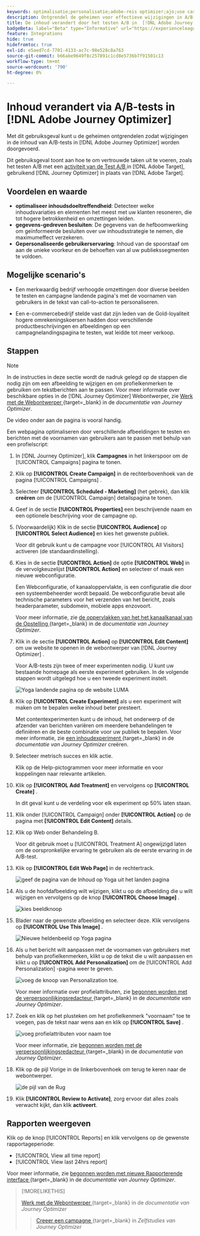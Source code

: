```yaml
---
keywords: optimalisatie;personalisatie;adobe-reis optimizer;ajo;use cases;scenario's;content change/ab test;profile, kenmerk;image wijzigen;image wisselen
description: Ontgrendel de geheimen voor effectieve wijzigingen in A/B-testinhoud in Adobe Journey Optimizer
title: De inhoud verandert door het testen A/B in  [!DNL Adobe Journey Optimizer]
badgeBeta: label="Beta" type="Informative" url="https://experienceleague.adobe.com/docs/target/using/introduction/intro.html#beta newtab=true" tooltip="Wat zijn de eigenschappen van Beta in  [!DNL Adobe Target]."
feature: Integrations
hide: true
hidefromtoc: true
exl-id: e5aed7cd-7701-4133-ac7c-98e528c8a763
source-git-commit: b66abe9649f8c257891c1cd8e5736b7f91501c13
workflow-type: tm+mt
source-wordcount: '790'
ht-degree: 0%

---
```


# Inhoud verandert via A/B-tests in [!DNL Adobe Journey Optimizer]

Met dit gebruiksgeval kunt u de geheimen ontgrendelen zodat wijzigingen in de inhoud van A/B-tests in [!DNL Adobe Journey Optimizer] worden doorgevoerd.

Dit gebruiksgeval toont aan hoe te om vertrouwde taken uit te voeren, zoals het testen A/B met een [ activiteit van de Test A/B ](/help/main/c-activities/t-test-ab/test-ab.md) in [!DNL Adobe Target], gebruikend [!DNL Journey Optimizer] in plaats van [!DNL Adobe Target].

## Voordelen en waarde

* **optimaliseer inhoudsdoeltreffendheid**: Detecteer welke inhoudsvariaties en elementen het meest met uw klanten resoneren, die tot hogere betrokkenheid en omzettingen leiden.
* **gegevens-gedreven besluiten**: De gegevens van de hefboomwerking om geïnformeerde besluiten over uw inhoudsstrategie te nemen, die maximumeffect verzekeren.
* **Gepersonaliseerde gebruikerservaring**: Inhoud van de spoorstaaf om aan de unieke voorkeur en de behoeften van al uw publiekssegmenten te voldoen.

## Mogelijke scenario&#39;s

* Een merkwaardig bedrijf verhoogde omzettingen door diverse beelden te testen en campagne landende pagina&#39;s met de voornamen van gebruikers in de tekst van call-to-action te personaliseren.

* Een e-commercebedrijf stelde vast dat zijn leden van de Gold-loyaliteit hogere omrekeningskoersen hadden door verschillende productbeschrijvingen en afbeeldingen op een campagnelandingspagina te testen, wat leidde tot meer verkoop.

## Stappen

>[!NOTE]
>
>In de instructies in deze sectie wordt de nadruk gelegd op de stappen die nodig zijn om een afbeelding te wijzigen en om profielkenmerken te gebruiken om tekstberichten aan te passen. Voor meer informatie over beschikbare opties in de [!DNL Journey Optimizer] Webontwerper, zie [ Werk met de Webontwerper ](https://experienceleague.adobe.com/en/docs/journey-optimizer/using/channels/web/author-web-pages/web-visual-editor){target=_blank} in de *documentatie van Journey Optimizer*.
>
>De video onder aan de pagina is vooral handig.

Een webpagina optimaliseren door verschillende afbeeldingen te testen en berichten met de voornamen van gebruikers aan te passen met behulp van een profielscript:

1. In [!DNL Journey Optimizer], klik **Campagnes** in het linkerspoor om de [!UICONTROL Campaigns] pagina te tonen.

1. Klik op **[!UICONTROL Create Campaign]** in de rechterbovenhoek van de pagina [!UICONTROL Campaigns] .

1. Selecteer **[!UICONTROL Scheduled - Marketing]** (het gebrek), dan klik **creëren** om de [!UICONTROL Campaign] detailspagina te tonen.

1. Geef in de sectie **[!UICONTROL Properties]** een beschrijvende naam en een optionele beschrijving voor de campagne op.

1. (Voorwaardelijk) Klik in de sectie **[!UICONTROL Audience]** op **[!UICONTROL Select Audience]** en kies het gewenste publiek.

   Voor dit gebruik kunt u de campagne voor [!UICONTROL All Visitors] activeren (de standaardinstelling).

1. Kies in de sectie **[!UICONTROL Action]** de optie **[!UICONTROL Web]** in de vervolgkeuzelijst **[!UICONTROL Action]** en selecteer of maak een nieuwe webconfiguratie.

   Een Webconfiguratie, of kanaaloppervlakte, is een configuratie die door een systeembeheerder wordt bepaald. De webconfiguratie bevat alle technische parameters voor het verzenden van het bericht, zoals headerparameter, subdomein, mobiele apps enzovoort.

   Voor meer informatie, zie [ de oppervlakken van het het kanaalkanaal van de Opstelling ](https://experienceleague.adobe.com/en/docs/journey-optimizer/using/configuration/channel-surfaces#set-up-channel-surfaces){target=_blank} in de *documentatie van Journey Optimizer*.

1. Klik in de sectie **[!UICONTROL Action]** op **[!UICONTROL Edit Content]** om uw website te openen in de webontwerper van [!DNL Journey Optimizer] .

   Voor A/B-tests zijn twee of meer experimenten nodig. U kunt uw bestaande homepage als eerste experiment gebruiken. In de volgende stappen wordt uitgelegd hoe u een tweede experiment instelt.

   ![ Yoga landende pagina op de website LUMA ](/help/main/c-integrating-target-with-mac/ajo/assets/luma-yoga-landing.png)

1. Klik op **[!UICONTROL Create Experiment]** als u een experiment wilt maken om te bepalen welke inhoud beter presteert.

   Met contentexperimenten kunt u de inhoud, het onderwerp of de afzender van berichten variëren om meerdere behandelingen te definiëren en de beste combinatie voor uw publiek te bepalen. Voor meer informatie, zie [ een inhoudexperiment ](https://experienceleague.adobe.com/en/docs/journey-optimizer/using/content-management/content-experiment/content-experiment){target=_blank} in de *documentatie van Journey Optimizer* creëren.

1. Selecteer metrisch succes en klik actie.

   Klik op de Help-pictogrammen voor meer informatie en voor koppelingen naar relevante artikelen.

1. Klik op **[!UICONTROL Add Treatment]** en vervolgens op **[!UICONTROL Create]** .

   In dit geval kunt u de verdeling voor elk experiment op 50% laten staan.

1. Klik onder [!UICONTROL Campaign] onder **[!UICONTROL Action]** op de pagina met **[!UICONTROL Edit Content]** details.

1. Klik op Web onder Behandeling B.

   Voor dit gebruik moet u [!UICONTROL Treatment A] ongewijzigd laten om de oorspronkelijke ervaring te gebruiken als de eerste ervaring in de A/B-test.

1. Klik op **[!UICONTROL Edit Web Page]** in de rechtertrack.

   ![ geef de pagina van de Inhoud op Yoga uit het landen pagina ](/help/main/c-integrating-target-with-mac/ajo/assets/edit-yoga-page.png)

1. Als u de hoofdafbeelding wilt wijzigen, klikt u op de afbeelding die u wilt wijzigen en vervolgens op de knop **[!UICONTROL Choose Image]** .

   ![ kies beeldknoop ](/help/main/c-integrating-target-with-mac/ajo/assets/choose-image.png)

1. Blader naar de gewenste afbeelding en selecteer deze. Klik vervolgens op **[!UICONTROL Use This Image]** .

   ![ Nieuwe heldenbeeld op Yoga pagina ](/help/main/c-integrating-target-with-mac/ajo/assets/new-hero-image.png)

1. Als u het bericht wilt aanpassen met de voornamen van gebruikers met behulp van profielkenmerken, klikt u op de tekst die u wilt aanpassen en klikt u op **[!UICONTROL Add Personalization]** om de [!UICONTROL Add Personalization] -pagina weer te geven.

   ![ voeg de knoop van Personalization toe.](/help/main/c-integrating-target-with-mac/ajo/assets/add-personalization-button.png)

   Voor meer informatie over profielattributen, zie [ begonnen worden met de verpersoonlijkingsredacteur ](https://experienceleague.adobe.com/en/docs/journey-optimizer/using/content-management/personalization/expression-editor/personalization-build-expressions){target=_blank} in de *documentatie van Journey Optimizer*.

1. Zoek en klik op het plusteken om het profielkenmerk &quot;voornaam&quot; toe te voegen, pas de tekst naar wens aan en klik op **[!UICONTROL Save]** .

   ![ voeg profielattributen voor naam ](/help/main/c-integrating-target-with-mac/ajo/assets/add-profile-attribute-for-name.png) toe

   Voor meer informatie, zie [ begonnen worden met de verpersoonlijkingsredacteur ](https://experienceleague.adobe.com/en/docs/journey-optimizer/using/content-management/personalization/expression-editor/personalization-build-expressions){target=_blank} in de *documentatie van Journey Optimizer*.

1. Klik op de pijl Vorige in de linkerbovenhoek om terug te keren naar de webontwerper.

   ![ de pijl van de Rug ](/help/main/c-integrating-target-with-mac/ajo/assets/back-arrow.png)

1. Klik **[!UICONTROL Review to Activate]**, zorg ervoor dat alles zoals verwacht kijkt, dan klik **activeert**.

## Rapporten weergeven

Klik op de knop [!UICONTROL Reports] en klik vervolgens op de gewenste rapportageperiode:

* [!UICONTROL View all time report]
* [!UICONTROL View last 24hrs report]

Voor meer informatie, zie [ begonnen worden met nieuwe Rapporterende interface ](https://experienceleague.adobe.com/en/docs/journey-optimizer/using/channel-report/report-gs-cja){target=_blank} in de *documentatie van Journey Optimizer*.

>[!MORELIKETHIS]
>
>[ Werk met de Webontwerper ](https://experienceleague.adobe.com/en/docs/journey-optimizer/using/channels/web/author-web-pages/web-visual-editor){target=_blank} in de *documentatie van Journey Optimizer*
>>[Creeer een campagne ](https://experienceleague.adobe.com/en/docs/journey-optimizer-learn/tutorials/create-campaigns/create-a-campaign){target=_blank} in *Zelfstudies van Journey Optimizer*
